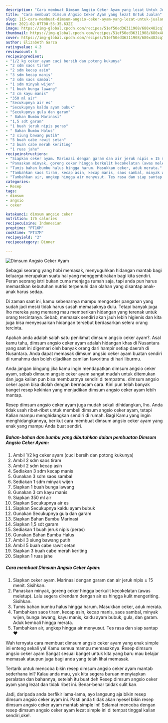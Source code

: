 ```yaml
---
description: "Cara membuat Dimsum Angsio Ceker Ayam yang lezat Untuk Jualan"
title: "Cara membuat Dimsum Angsio Ceker Ayam yang lezat Untuk Jualan"
slug: 115-cara-membuat-dimsum-angsio-ceker-ayam-yang-lezat-untuk-jualan
date: 2021-02-07T00:55:35.632Z
image: https://img-global.cpcdn.com/recipes/51ef50ed36311908/680x482cq70/dimsum-angsio-ceker-ayam-foto-resep-utama.jpg
thumbnail: https://img-global.cpcdn.com/recipes/51ef50ed36311908/680x482cq70/dimsum-angsio-ceker-ayam-foto-resep-utama.jpg
cover: https://img-global.cpcdn.com/recipes/51ef50ed36311908/680x482cq70/dimsum-angsio-ceker-ayam-foto-resep-utama.jpg
author: Elizabeth Garza
ratingvalue: 4.3
reviewcount: 6
recipeingredient:
- "1/2 kg ceker ayam cuci bersih dan potong kukunya"
- "2 sdm saos tiram"
- "2 sdm kecap asin"
- "3 sdm kecap manis"
- "3 sdm saos sambal"
- "1 sdm minyak wijen"
- "1 buah bunga lawang"
- "3 cm kayu manis"
- "350 ml air"
- "Secukupnya air es"
- "Secukupnya kaldu ayam bubuk"
- "Secukupnya gula dan garam"
- " Bahan Bumbu Marinasi"
- "1,5 sdt garam"
- "1 buah jeruk nipis peras"
- " Bahan Bumbu Halus"
- "3 siung bawang putih"
- "5 buah cabe rawit setan"
- "3 buah cabe merah keriting"
- "1 ruas jahe"
recipeinstructions:
- "Siapkan ceker ayam. Marinasi dengan garam dan air jeruk nipis ± 15 menit. Sisihkan."
- "Panaskan minyak, goreng ceker hingga berkulit kecokelatan (awas meletup). Lalu segera direndam dengan air es hingga kulit mengeriting. Sisihkan."
- "Tumis bahan bumbu halus hingga harum. Masukkan ceker, aduk merata."
- "Tambahkan saos tiram, kecap asin, kecap manis, saos sambal, minyak wijen, bunga lawang, kayu manis, kaldu ayam bubuk, gula, dan garam. Aduk kembali hingga merata."
- "Tambahkan air, ungkep hingga air menyusut. Tes rasa dan siap santap ❤"
categories:
- Resep
tags:
- dimsum
- angsio
- ceker

katakunci: dimsum angsio ceker 
nutrition: 176 calories
recipecuisine: Indonesian
preptime: "PT16M"
cooktime: "PT37M"
recipeyield: "2"
recipecategory: Dinner

---
```



![Dimsum Angsio Ceker Ayam](https://img-global.cpcdn.com/recipes/51ef50ed36311908/680x482cq70/dimsum-angsio-ceker-ayam-foto-resep-utama.jpg)

Sebagai seorang yang hobi memasak, menyuguhkan hidangan mantab bagi keluarga merupakan suatu hal yang menggembirakan bagi kita sendiri. Peran seorang istri bukan cuma menjaga rumah saja, tapi anda pun harus memastikan kebutuhan nutrisi terpenuhi dan olahan yang disantap anak-anak harus sedap.

Di zaman  saat ini, kamu sebenarnya mampu mengorder panganan yang sudah jadi meski tidak harus susah memasaknya dulu. Tetapi banyak juga lho mereka yang memang mau memberikan hidangan yang terenak untuk orang tercintanya. Sebab, memasak sendiri akan jauh lebih higienis dan kita juga bisa menyesuaikan hidangan tersebut berdasarkan selera orang tercinta. 



Apakah anda adalah salah satu penikmat dimsum angsio ceker ayam?. Asal kamu tahu, dimsum angsio ceker ayam adalah hidangan khas di Nusantara yang saat ini digemari oleh banyak orang dari hampir setiap daerah di Nusantara. Anda dapat memasak dimsum angsio ceker ayam buatan sendiri di rumahmu dan boleh dijadikan camilan favoritmu di hari liburmu.

Anda jangan bingung jika kamu ingin mendapatkan dimsum angsio ceker ayam, sebab dimsum angsio ceker ayam sangat mudah untuk ditemukan dan juga kalian pun bisa membuatnya sendiri di tempatmu. dimsum angsio ceker ayam bisa diolah dengan bermacam cara. Kini pun telah banyak banget resep kekinian yang menjadikan dimsum angsio ceker ayam lebih mantap.

Resep dimsum angsio ceker ayam juga mudah sekali dihidangkan, lho. Anda tidak usah ribet-ribet untuk membeli dimsum angsio ceker ayam, tetapi Kalian mampu menghidangkan sendiri di rumah. Bagi Kamu yang ingin menghidangkannya, berikut cara membuat dimsum angsio ceker ayam yang enak yang mampu Anda buat sendiri.

<!--inarticleads1-->

##### Bahan-bahan dan bumbu yang dibutuhkan dalam pembuatan Dimsum Angsio Ceker Ayam:

1. Ambil 1/2 kg ceker ayam (cuci bersih dan potong kukunya)
1. Ambil 2 sdm saos tiram
1. Ambil 2 sdm kecap asin
1. Sediakan 3 sdm kecap manis
1. Gunakan 3 sdm saos sambal
1. Sediakan 1 sdm minyak wijen
1. Siapkan 1 buah bunga lawang
1. Gunakan 3 cm kayu manis
1. Siapkan 350 ml air
1. Siapkan Secukupnya air es
1. Siapkan Secukupnya kaldu ayam bubuk
1. Gunakan Secukupnya gula dan garam
1. Siapkan  Bahan Bumbu Marinasi
1. Siapkan 1,5 sdt garam
1. Sediakan 1 buah jeruk nipis (peras)
1. Gunakan  Bahan Bumbu Halus
1. Ambil 3 siung bawang putih
1. Ambil 5 buah cabe rawit setan
1. Siapkan 3 buah cabe merah keriting
1. Siapkan 1 ruas jahe




<!--inarticleads2-->

##### Cara membuat Dimsum Angsio Ceker Ayam:

1. Siapkan ceker ayam. Marinasi dengan garam dan air jeruk nipis ± 15 menit. Sisihkan.
1. Panaskan minyak, goreng ceker hingga berkulit kecokelatan (awas meletup). Lalu segera direndam dengan air es hingga kulit mengeriting. Sisihkan.
1. Tumis bahan bumbu halus hingga harum. Masukkan ceker, aduk merata.
1. Tambahkan saos tiram, kecap asin, kecap manis, saos sambal, minyak wijen, bunga lawang, kayu manis, kaldu ayam bubuk, gula, dan garam. Aduk kembali hingga merata.
1. Tambahkan air, ungkep hingga air menyusut. Tes rasa dan siap santap ❤




Wah ternyata cara membuat dimsum angsio ceker ayam yang enak simple ini enteng sekali ya! Kamu semua mampu memasaknya. Resep dimsum angsio ceker ayam Sangat sesuai banget untuk kita yang baru mau belajar memasak ataupun juga bagi anda yang telah lihai memasak.

Tertarik untuk mencoba bikin resep dimsum angsio ceker ayam mantab sederhana ini? Kalau anda mau, yuk kita segera buruan menyiapkan peralatan dan bahannya, setelah itu buat deh Resep dimsum angsio ceker ayam yang lezat dan tidak ribet ini. Benar-benar taidak sulit kan. 

Jadi, daripada anda berfikir lama-lama, ayo langsung aja bikin resep dimsum angsio ceker ayam ini. Pasti anda tiidak akan nyesel bikin resep dimsum angsio ceker ayam mantab simple ini! Selamat mencoba dengan resep dimsum angsio ceker ayam lezat simple ini di tempat tinggal kalian sendiri,oke!.

